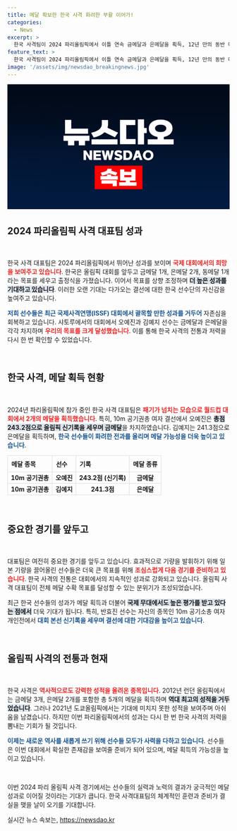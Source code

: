 ```yaml
---
title: 메달 확보한 한국 사격 화려한 부활 이어가!
categories:
  - News
excerpt: >
  한국 사격팀이 2024 파리올림픽에서 이틀 연속 금메달과 은메달을 획득, 12년 만의 동반 메달 소식을 전했습니다. 오예진의 올림픽 신기록 달성과 김예지의 은메달이 주목받으며, 화려한 부활을 알렸습니다!
feature_text: >
  한국 사격팀이 2024 파리올림픽에서 이틀 연속 금메달과 은메달을 획득, 12년 만의 동반 메달 소식을 전했습니다. 오예진의 올림픽 신기록 달성과 김예지의 은메달이 주목받으며, 화려한 부활을 알렸습니다!
image: '/assets/img/newsdao_breakingnews.jpg'
---
```


<p><img src="/assets/img/newsdao_breakingnews.jpg" alt="implanttips 속보" /></p>

<h2 data-ke-size="size26">2024 파리올림픽 사격 대표팀 성과</h2>

<p data-ke-size="size16">&nbsp;</p>

<p>한국 사격 대표팀은 2024 파리올림픽에서 뛰어난 성과를 보이며 <b><span style="color: #ee2323;">국제 대회에서의 희망을 보여주고 있습니다</span></b>. 한국은 올림픽 대회를 앞두고 금메달 1개, 은메달 2개, 동메달 1개라는 목표를 세우고 출정식을 가졌습니다. 이어서 목표를 상향 조정하며 <b><span style="background-color: #21538527;">더 높은 성과를 기대하고 있습니다</span></b>. 이러한 오랜 기대는 다가오는 결선에 대한 한국 선수단의 자신감을 높여주고 있습니다. </p>

<p><b><span style="color: #1a5490;">저희 선수들은 최근 국제사격연맹(ISSF) 대회에서 괄목할 만한 성과를 거두어</span></b> 자존심을 회복하고 있습니다. 샤토루에서의 대회에서 오예진과 김예지 선수는 금메달과 은메달을 각각 차지하며 <b><span style="color: #ee2323;">우리의 목표를 크게 달성했습니다</span></b>. 이를 통해 한국 사격의 전통과 저력을 다시 한 번 확인할 수 있었습니다.</p>

<p data-ke-size="size16">&nbsp;</p>

<h2 data-ke-size="size26">한국 사격, 메달 획득 현황</h2>

<p data-ke-size="size16">&nbsp;</p>

<p>2024년 파리올림픽에 참가 중인 한국 사격 대표팀은 <b><span style="color: #ee2323;">패기가 넘치는 모습으로 월드컵 대회에서 2개의 메달을 획득했습니다</span></b>. 특히, 10m 공기권총 여자 결선에서 오예진은 <b><span style="background-color: #21538527;">총점 243.2점으로 올림픽 신기록을 세우며 금메달</span></b>을 차지하였습니다. 김예지는 241.3점으로 은메달을 획득하며, <b><span style="color: #1a5490;">한국 선수들이 화려한 전과를 올리며 메달 가능성을 더욱 높이고 있습니다</span></b>.</p>

<table style="width:100%; border-collapse:collapse;">
  <tr>
    <th style="border: 1px solid #dddddd; text-align: left; padding: 8px;">메달 종목</th>
    <th style="border: 1px solid #dddddd; text-align: left; padding: 8px;">선수</th>
    <th style="border: 1px solid #dddddd; text-align: left; padding: 8px;">기록</th>
    <th style="border: 1px solid #dddddd; text-align: left; padding: 8px;">메달 종류</th>
  </tr>
  <tr>
    <td style="border: 1px solid #dddddd; text-align: center; height: 17px;"><b>10m 공기권총</b></td>
    <td style="border: 1px solid #dddddd; text-align: center; height: 17px;"><b>오예진</b></td>
    <td style="border: 1px solid #dddddd; text-align: center; height: 17px;"><b>243.2점 (신기록)</b></td>
    <td style="border: 1px solid #dddddd; text-align: center; height: 17px;"><b>금메달</b></td>
  </tr>
  <tr>
    <td style="border: 1px solid #dddddd; text-align: center; height: 17px;"><b>10m 공기권총</b></td>
    <td style="border: 1px solid #dddddd; text-align: center; height: 17px;"><b>김예지</b></td>
    <td style="border: 1px solid #dddddd; text-align: center; height: 17px;"><b>241.3점</b></td>
    <td style="border: 1px solid #dddddd; text-align: center; height: 17px;"><b>은메달</b></td>
  </tr>
</table>

<p data-ke-size="size16">&nbsp;</p>

<h2 data-ke-size="size26">중요한 경기를 앞두고</h2>

<p data-ke-size="size16">&nbsp;</p>

<p>대표팀은 여전히 중요한 경기를 앞두고 있습니다. 효과적으로 기량을 발휘하기 위해 일본 기량을 끌어올린 선수들은 더욱 큰 목표를 위해 <b><span style="color: #ee2323;">조심스럽게 다음 경기를 준비하고 있습니다</span></b>. 한국 사격의 전통은 대회에서의 지속적인 성과로 강화되고 있습니다. 올림픽 사격 대표팀이 전체 메달 수확 목표를 달성할 수 있는 분위기가 조성되었습니다. </p>

<p>최근 한국 선수들의 성과가 메달 획득과 더불어 <b><span style="background-color: #21538527;">국제 무대에서도 높은 평가를 받고 있다는 점에서</span></b> 더욱 기대가 됩니다. 특히, 반효진 선수는 자신의 종목인 10m 공기소총 여자 개인전에서 <b><span style="color: #1a5490;">대회 본선 신기록을 세우며 결선에 대한 기대감을 높이고 있습니다</span></b>. </p>

<p data-ke-size="size16">&nbsp;</p>

<h2 data-ke-size="size26">올림픽 사격의 전통과 현재</h2>

<p data-ke-size="size16">&nbsp;</p>

<p>한국 사격은 <b><span style="color: #ee2323;">역사적으로도 강력한 성적을 올려온 종목입니다</span></b>. 2012년 런던 올림픽에서는 금메달 3개, 은메달 2개를 포함한 총 5개의 메달을 획득하며 <b><span style="background-color: #21538527;">역대 최고의 성적을 거두었습니다</span></b>. 그러나 2021년 도쿄올림픽에서는 기대에 미치지 못한 성적을 보여주며 아쉬움을 남겼습니다. 하지만 이번 파리올림픽에서의 성과는 다시 한 번 한국 사격의 저력을 뽐내는 기회가 될 것입니다.</p>

<p><b><span style="color: #1a5490;">이제는 새로운 역사를 새롭게 쓰기 위해 선수들 모두가 사력을 다하고 있습니다</span></b>. 선수들은 이번 대회에서 확실한 존재감을 보여줄 준비가 되어 있으며, 메달 획득의 가능성을 높이고 있습니다. </p>

<p data-ke-size="size16">&nbsp;</p>

<p>이번 2024 파리 올림픽 사격 경기에서는 선수들의 실력과 노력의 결과가 궁극적인 메달 성과로 이어질 것이라는 기대가 큽니다. 한국 사격대표팀의 체계적인 훈련과 준비가 결실을 맺을 날이 오기를 기대합니다.</p>
실시간 뉴스 속보는, <a href="https://newsdao.kr" rel="dofollow">https://newsdao.kr</a>



